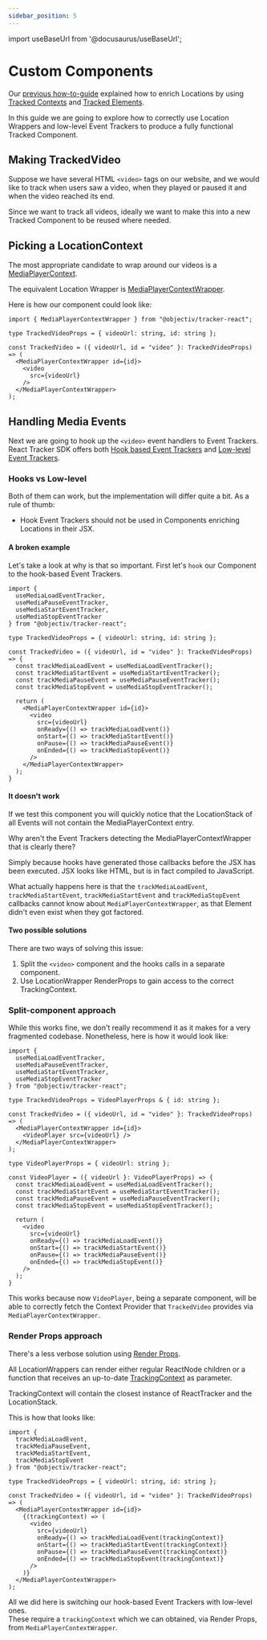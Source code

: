 ```yaml
---
sidebar_position: 5
---
```


import useBaseUrl from '@docusaurus/useBaseUrl';

# Custom Components

Our [previous how-to-guide](/tracking/react/how-to-guides/tracking-locations.md) explained how to enrich Locations by using [Tracked Contexts](/tracking/react/api-reference/trackedContexts/overview.md) and [Tracked Elements](/tracking/react/api-reference/trackedElements/overview.md).

In this guide we are going to explore how to correctly use Location Wrappers and low-level Event Trackers to produce a fully functional Tracked Component.

## Making TrackedVideo
Suppose we have several HTML `<video>` tags on our website, and we would like to track when users saw a video, when they played or paused it and when the video reached its end.

Since we want to track all videos, ideally we want to make this into a new Tracked Component to be reused where needed.

## Picking a LocationContext 
The most appropriate candidate to wrap around our videos is a [MediaPlayerContext](/taxonomy/reference/location-contexts/MediaPlayerContext.md).

The equivalent Location Wrapper is [MediaPlayerContextWrapper](/tracking/react/api-reference/locationWrappers/MediaPlayerContextWrapper.md).

Here is how our component could look like:

```tsx
import { MediaPlayerContextWrapper } from "@objectiv/tracker-react";

type TrackedVideoProps = { videoUrl: string, id: string };

const TrackedVideo = ({ videoUrl, id = "video" }: TrackedVideoProps) => (
  <MediaPlayerContextWrapper id={id}>
    <video
      src={videoUrl}
    />
  </MediaPlayerContextWrapper>
);
```

## Handling Media Events
Next we are going to hook up the `<video>` event handlers to Event Trackers. React Tracker SDK offers both [Hook based Event Trackers](/tracking/react/api-reference/hooks/eventTrackers/overview.md) and [Low-level Event Trackers](/tracking/react/api-reference/eventTrackers/overview.md).


### Hooks vs Low-level
Both of them can work, but the implementation will differ quite a bit. As a rule of thumb: 

- Hook Event Trackers should not be used in Components enriching Locations in their JSX.


#### A broken example 
Let's take a look at why is that so important. First let's `hook` our Component to the hook-based Event Trackers. 

```tsx
import {
  useMediaLoadEventTracker,
  useMediaPauseEventTracker,
  useMediaStartEventTracker, 
  useMediaStopEventTracker
} from "@objectiv/tracker-react";

type TrackedVideoProps = { videoUrl: string, id: string };

const TrackedVideo = ({ videoUrl, id = "video" }: TrackedVideoProps) => {
  const trackMediaLoadEvent = useMediaLoadEventTracker();
  const trackMediaStartEvent = useMediaStartEventTracker();
  const trackMediaPauseEvent = useMediaPauseEventTracker();
  const trackMediaStopEvent = useMediaStopEventTracker();

  return (
    <MediaPlayerContextWrapper id={id}>
      <video
        src={videoUrl}
        onReady={() => trackMediaLoadEvent()}
        onStart={() => trackMediaStartEvent()}
        onPause={() => trackMediaPauseEvent()}
        onEnded={() => trackMediaStopEvent()}
      />
    </MediaPlayerContextWrapper>
  );
}
```

#### It doesn't work 
If we test this component you will quickly notice that the LocationStack of all Events will not contain the MediaPlayerContext entry.

Why aren't the Event Trackers detecting the MediaPlayerContextWrapper that is clearly there?

Simply because hooks have generated those callbacks before the JSX has been executed. JSX looks like HTML, but is in fact compiled to JavaScript.

What actually happens here is that the `trackMediaLoadEvent`, `trackMediaStartEvent`, `trackMediaStartEvent` and `trackMediaStopEvent` callbacks cannot know about `MediaPlayerContextWrapper`, as that Element didn't even exist when they got factored.  

#### Two possible solutions
There are two ways of solving this issue:

1. Split the `<video>` component and the hooks calls in a separate component.
2. Use LocationWrapper RenderProps to gain access to the correct TrackingContext.

### Split-component approach
While this works fine, we don't really recommend it as it makes for a very fragmented codebase. Nonetheless, here is how it would look like:

```tsx
import {
  useMediaLoadEventTracker,
  useMediaPauseEventTracker,
  useMediaStartEventTracker, 
  useMediaStopEventTracker
} from "@objectiv/tracker-react";

type TrackedVideoProps = VideoPlayerProps & { id: string };

const TrackedVideo = ({ videoUrl, id = "video" }: TrackedVideoProps) => (
  <MediaPlayerContextWrapper id={id}>
    <VideoPlayer src={videoUrl} />
  </MediaPlayerContextWrapper>
);

type VideoPlayerProps = { videoUrl: string };

const VideoPlayer = ({ videoUrl }: VideoPlayerProps) => {
  const trackMediaLoadEvent = useMediaLoadEventTracker();
  const trackMediaStartEvent = useMediaStartEventTracker();
  const trackMediaPauseEvent = useMediaPauseEventTracker();
  const trackMediaStopEvent = useMediaStopEventTracker();

  return (
    <video
      src={videoUrl}
      onReady={() => trackMediaLoadEvent()}
      onStart={() => trackMediaStartEvent()}
      onPause={() => trackMediaPauseEvent()}
      onEnded={() => trackMediaStopEvent()}
    />
  );
}
```

This works because now `VideoPlayer`, being a separate component, will be able to correctly fetch the Context Provider that `TrackedVideo` provides via `MediaPlayerContextWrapper`.

### Render Props approach
There's a less verbose solution using [Render Props](https://reactjs.org/docs/render-props.html).  

All LocationWrappers can render either regular ReactNode children or a function that receives an up-to-date [TrackingContext](/tracking/react/api-reference/common/providers/TrackingContext.md) as parameter.

TrackingContext will contain the closest instance of ReactTracker and the LocationStack.

This is how that looks like:

```tsx
import {
  trackMediaLoadEvent,
  trackMediaPauseEvent,
  trackMediaStartEvent,
  trackMediaStopEvent
} from "@objectiv/tracker-react";

type TrackedVideoProps = { videoUrl: string, id: string };

const TrackedVideo = ({ videoUrl, id = "video" }: TrackedVideoProps) => (
  <MediaPlayerContextWrapper id={id}>
    {(trackingContext) => (
      <video
        src={videoUrl}
        onReady={() => trackMediaLoadEvent(trackingContext)}
        onStart={() => trackMediaStartEvent(trackingContext)}
        onPause={() => trackMediaPauseEvent(trackingContext)}
        onEnded={() => trackMediaStopEvent(trackingContext)}
      />
    )}
  </MediaPlayerContextWrapper>
);
```

All we did here is switching our hook-based Event Trackers with low-level ones.  
These require a `trackingContext` which we can obtained, via Render Props, from `MediaPlayerContextWrapper`.

